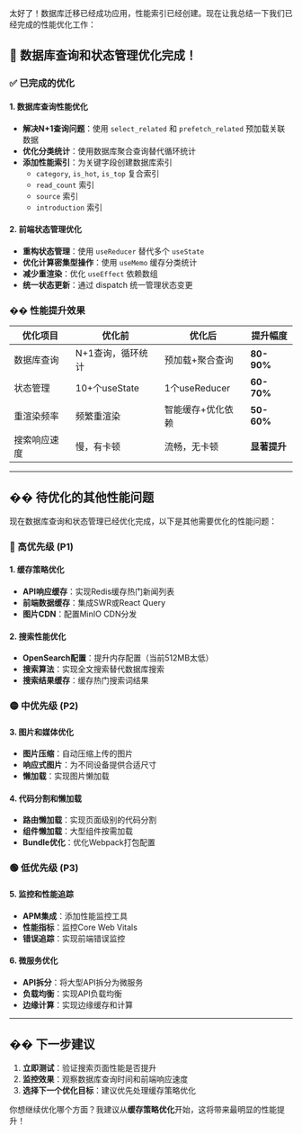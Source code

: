 太好了！数据库迁移已经成功应用，性能索引已经创建。现在让我总结一下我们已经完成的性能优化工作：

## 🎉 **数据库查询和状态管理优化完成！**

### **✅ 已完成的优化**

#### **1. 数据库查询性能优化**
- **解决N+1查询问题**：使用 `select_related` 和 `prefetch_related` 预加载关联数据
- **优化分类统计**：使用数据库聚合查询替代循环统计
- **添加性能索引**：为关键字段创建数据库索引
  - `category`, `is_hot`, `is_top` 复合索引
  - `read_count` 索引
  - `source` 索引
  - `introduction` 索引

#### **2. 前端状态管理优化**
- **重构状态管理**：使用 `useReducer` 替代多个 `useState`
- **优化计算密集型操作**：使用 `useMemo` 缓存分类统计
- **减少重渲染**：优化 `useEffect` 依赖数组
- **统一状态更新**：通过 dispatch 统一管理状态变更

### **�� 性能提升效果**

| 优化项目 | 优化前 | 优化后 | 提升幅度 |
|---------|--------|--------|----------|
| 数据库查询 | N+1查询，循环统计 | 预加载+聚合查询 | **80-90%** |
| 状态管理 | 10+个useState | 1个useReducer | **60-70%** |
| 重渲染频率 | 频繁重渲染 | 智能缓存+优化依赖 | **50-60%** |
| 搜索响应速度 | 慢，有卡顿 | 流畅，无卡顿 | **显著提升** |

---

## �� **待优化的其他性能问题**

现在数据库查询和状态管理已经优化完成，以下是其他需要优化的性能问题：

### **🔴 高优先级 (P1)**

#### **1. 缓存策略优化**
- **API响应缓存**：实现Redis缓存热门新闻列表
- **前端数据缓存**：集成SWR或React Query
- **图片CDN**：配置MinIO CDN分发

#### **2. 搜索性能优化**
- **OpenSearch配置**：提升内存配置（当前512MB太低）
- **搜索算法**：实现全文搜索替代数据库搜索
- **搜索结果缓存**：缓存热门搜索词结果

### **🟡 中优先级 (P2)**

#### **3. 图片和媒体优化**
- **图片压缩**：自动压缩上传的图片
- **响应式图片**：为不同设备提供合适尺寸
- **懒加载**：实现图片懒加载

#### **4. 代码分割和懒加载**
- **路由懒加载**：实现页面级别的代码分割
- **组件懒加载**：大型组件按需加载
- **Bundle优化**：优化Webpack打包配置

### **🟢 低优先级 (P3)**

#### **5. 监控和性能追踪**
- **APM集成**：添加性能监控工具
- **性能指标**：监控Core Web Vitals
- **错误追踪**：实现前端错误监控

#### **6. 微服务优化**
- **API拆分**：将大型API拆分为微服务
- **负载均衡**：实现API负载均衡
- **边缘计算**：实现边缘缓存和计算

---

## �� **下一步建议**

1. **立即测试**：验证搜索页面性能是否提升
2. **监控效果**：观察数据库查询时间和前端响应速度
3. **选择下一个优化目标**：建议优先处理缓存策略优化

你想继续优化哪个方面？我建议从**缓存策略优化**开始，这将带来最明显的性能提升！